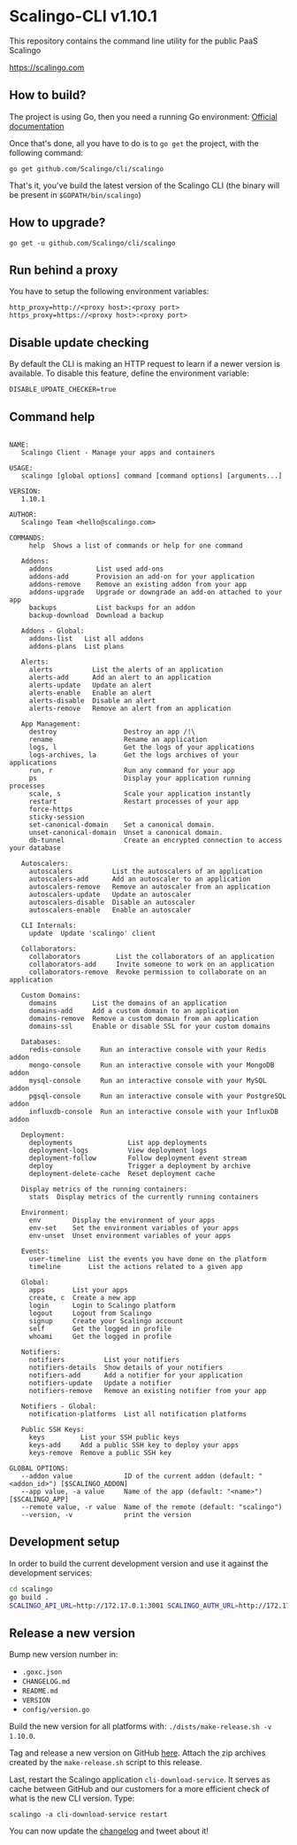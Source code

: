 # Scalingo-CLI v1.10.1

This repository contains the command line utility for the public PaaS Scalingo

https://scalingo.com

## How to build?

The project is using Go, then you need a running Go environment: [Official documentation](https://golang.org/doc/install)

Once that's done, all you have to do is to `go get` the project, with the following command:

```
go get github.com/Scalingo/cli/scalingo
```

That's it, you've build the latest version of the Scalingo CLI (the binary will be present in `$GOPATH/bin/scalingo`)


## How to upgrade?

```
go get -u github.com/Scalingo/cli/scalingo
```

## Run behind a proxy

You have to setup the following environment variables:

```
http_proxy=http://<proxy host>:<proxy port>
https_proxy=https://<proxy host>:<proxy port>
```

## Disable update checking

By default the CLI is making an HTTP request to learn if a newer version is available.
To disable this feature, define the environment variable:

```
DISABLE_UPDATE_CHECKER=true
```

## Command help

```

NAME:
   Scalingo Client - Manage your apps and containers

USAGE:
   scalingo [global options] command [command options] [arguments...]

VERSION:
   1.10.1

AUTHOR:
   Scalingo Team <hello@scalingo.com>

COMMANDS:
     help  Shows a list of commands or help for one command

   Addons:
     addons           List used add-ons
     addons-add       Provision an add-on for your application
     addons-remove    Remove an existing addon from your app
     addons-upgrade   Upgrade or downgrade an add-on attached to your app
     backups          List backups for an addon
     backup-download  Download a backup

   Addons - Global:
     addons-list   List all addons
     addons-plans  List plans

   Alerts:
     alerts          List the alerts of an application
     alerts-add      Add an alert to an application
     alerts-update   Update an alert
     alerts-enable   Enable an alert
     alerts-disable  Disable an alert
     alerts-remove   Remove an alert from an application

   App Management:
     destroy                 Destroy an app /!\
     rename                  Rename an application
     logs, l                 Get the logs of your applications
     logs-archives, la       Get the logs archives of your applications
     run, r                  Run any command for your app
     ps                      Display your application running processes
     scale, s                Scale your application instantly
     restart                 Restart processes of your app
     force-https
     sticky-session
     set-canonical-domain    Set a canonical domain.
     unset-canonical-domain  Unset a canonical domain.
     db-tunnel               Create an encrypted connection to access your database

   Autoscalers:
     autoscalers          List the autoscalers of an application
     autoscalers-add      Add an autoscaler to an application
     autoscalers-remove   Remove an autoscaler from an application
     autoscalers-update   Update an autoscaler
     autoscalers-disable  Disable an autoscaler
     autoscalers-enable   Enable an autoscaler

   CLI Internals:
     update  Update 'scalingo' client

   Collaborators:
     collaborators         List the collaborators of an application
     collaborators-add     Invite someone to work on an application
     collaborators-remove  Revoke permission to collaborate on an application

   Custom Domains:
     domains         List the domains of an application
     domains-add     Add a custom domain to an application
     domains-remove  Remove a custom domain from an application
     domains-ssl     Enable or disable SSL for your custom domains

   Databases:
     redis-console     Run an interactive console with your Redis addon
     mongo-console     Run an interactive console with your MongoDB addon
     mysql-console     Run an interactive console with your MySQL addon
     pgsql-console     Run an interactive console with your PostgreSQL addon
     influxdb-console  Run an interactive console with your InfluxDB addon

   Deployment:
     deployments              List app deployments
     deployment-logs          View deployment logs
     deployment-follow        Follow deployment event stream
     deploy                   Trigger a deployment by archive
     deployment-delete-cache  Reset deployment cache

   Display metrics of the running containers:
     stats  Display metrics of the currently running containers

   Environment:
     env        Display the environment of your apps
     env-set    Set the environment variables of your apps
     env-unset  Unset environment variables of your apps

   Events:
     user-timeline  List the events you have done on the platform
     timeline       List the actions related to a given app

   Global:
     apps       List your apps
     create, c  Create a new app
     login      Login to Scalingo platform
     logout     Logout from Scalingo
     signup     Create your Scalingo account
     self       Get the logged in profile
     whoami     Get the logged in profile

   Notifiers:
     notifiers          List your notifiers
     notifiers-details  Show details of your notifiers
     notifiers-add      Add a notifier for your application
     notifiers-update   Update a notifier
     notifiers-remove   Remove an existing notifier from your app

   Notifiers - Global:
     notification-platforms  List all notification platforms

   Public SSH Keys:
     keys         List your SSH public keys
     keys-add     Add a public SSH key to deploy your apps
     keys-remove  Remove a public SSH key

GLOBAL OPTIONS:
   --addon value             ID of the current addon (default: "<addon_id>") [$SCALINGO_ADDON]
   --app value, -a value     Name of the app (default: "<name>") [$SCALINGO_APP]
   --remote value, -r value  Name of the remote (default: "scalingo")
   --version, -v             print the version
```

## Development setup

In order to build the current development version and use it against the development services:

```bash
cd scalingo
go build .
SCALINGO_API_URL=http://172.17.0.1:3001 SCALINGO_AUTH_URL=http://172.17.0.1:1234 ./scalingo login --api-token <admin user API token>
```

## Release a new version

Bump new version number in:

- `.goxc.json`
- `CHANGELOG.md`
- `README.md`
- `VERSION`
- `config/version.go`

Build the new version for all platforms with: `./dists/make-release.sh -v 1.10.0`.

Tag and release a new version on GitHub [here](https://github.com/Scalingo/cli/releases/new). Attach
the zip archives created by the `make-release.sh` script to this release.

Last, restart the Scalingo application `cli-download-service`. It serves as cache between GitHub and
our customers for a more efficient check of what is the new CLI version. Type:

```
scalingo -a cli-download-service restart
```

You can now update the [changelog](https://doc.scalingo.com/changelog) and tweet about it!
